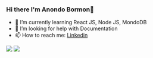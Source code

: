 ### Hi there I'm Anondo Bormon👋

- 🌱 I’m currently learning React JS, Node JS, MondoDB
- 🤔 I’m looking for help with Documentation
- 📫 How to reach me:  [Linkedin](https://www.linkedin.com/in/anondo-bormon-32b84a210/)


<img src='https://github-readme-stats.vercel.app/api?username=anondobormon&&show_icons=true&title_color=2980b9&icon_color=bb2acf&text_color=34495e&bg_color=ecf0f1'>


<img src='https://github-readme-stats.vercel.app/api/top-langs/?username=anondobormon&langs_count=8'>
